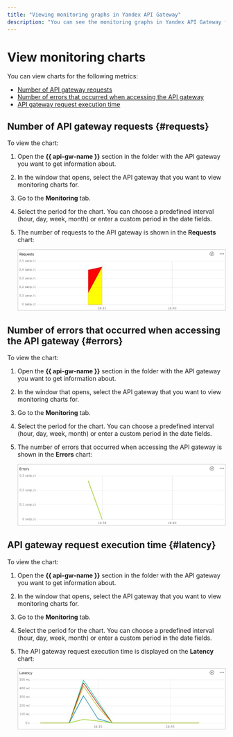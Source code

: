 ```yaml
---
title: "Viewing monitoring graphs in Yandex API Gateway"
description: "You can see the monitoring graphs in Yandex API Gateway for the following indicators, such as the number of requests to the API gateway, the number of errors that occurred when accessing the API gateway. To see the graph, open the API Gateway section in the API gateway directory, information about which you want to get. In the window that opens, select the API gateway whose monitoring graphs you want to view."
---
```


# View monitoring charts

You can view charts for the following metrics:

* [Number of API gateway requests](#requests)
* [Number of errors that occurred when accessing the API gateway](#errors)
* [API gateway request execution time](#latency)

## Number of API gateway requests {#requests}

To view the chart:

1. Open the **{{ api-gw-name }}** section in the folder with the API gateway you want to get information about.

1. In the window that opens, select the API gateway that you want to view monitoring charts for.

1. Go to the **Monitoring** tab.

1. Select the period for the chart. You can choose a predefined interval (hour, day, week, month) or enter a custom period in the date fields.

1. The number of requests to the API gateway is shown in the **Requests** chart:

    ![image](../../_assets/api-gateway/requests.png)

## Number of errors that occurred when accessing the API gateway {#errors}

To view the chart:

1. Open the **{{ api-gw-name }}** section in the folder with the API gateway you want to get information about.

1. In the window that opens, select the API gateway that you want to view monitoring charts for.

1. Go to the **Monitoring** tab.

1. Select the period for the chart. You can choose a predefined interval (hour, day, week, month) or enter a custom period in the date fields.

1. The number of errors that occurred when accessing the API gateway is shown in the **Errors** chart:

    ![image](../../_assets/api-gateway/errors.png)

## API gateway request execution time {#latency}

To view the chart:

1. Open the **{{ api-gw-name }}** section in the folder with the API gateway you want to get information about.

1. In the window that opens, select the API gateway that you want to view monitoring charts for.

1. Go to the **Monitoring** tab.

1. Select the period for the chart. You can choose a predefined interval (hour, day, week, month) or enter a custom period in the date fields.

1. The API gateway request execution time is displayed on the **Latency** chart:

   ![image](../../_assets/api-gateway/latency.png)


